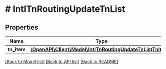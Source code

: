 # # IntlTnRoutingUpdateTnList

## Properties

Name | Type | Description | Notes
------------ | ------------- | ------------- | -------------
**tn_item** | [**\OpenAPI\Client\Model\IntlTnRoutingUpdateTnListTnItem[]**](IntlTnRoutingUpdateTnListTnItem.md) |  | [optional]

[[Back to Model list]](../../README.md#models) [[Back to API list]](../../README.md#endpoints) [[Back to README]](../../README.md)
